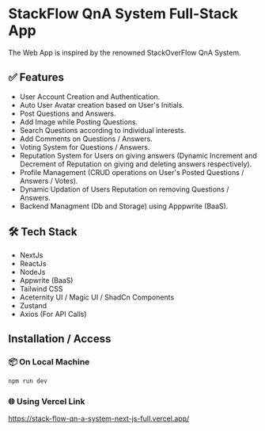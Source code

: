 # StackFlow QnA System Full-Stack App

The Web App is inspired by the renowned StackOverFlow QnA System.

## ✅ Features

- User Account Creation and Authentication.
- Auto User Avatar creation based on User's Initials.
- Post Questions and Answers.
- Add Image while Posting Questions.
- Search Questions according to individual interests.
- Add Comments on Questions / Answers.
- Voting System for Questions / Answers.
- Reputation System for Users on giving answers (Dynamic Increment and Decrement of Reputation on giving and deleting answers respectively).
- Profile Management (CRUD operations on User's Posted Questions / Answers / Votes).
- Dynamic Updation of Users Reputation on removing Questions / Answers.
- Backend Managment (Db and Storage) using Apppwrite (BaaS).

## 🛠️ Tech Stack

- NextJs
- ReactJs
- NodeJs
- Appwrite (BaaS)
- Tailwind CSS
- Aceternity UI / Magic UI / ShadCn Components
- Zustand
- Axios (For API Calls)

## Installation / Access

### 📦 On Local Machine

```bash
npm run dev
```

### 🌐 Using Vercel Link

https://stack-flow-qn-a-system-next-js-full.vercel.app/
